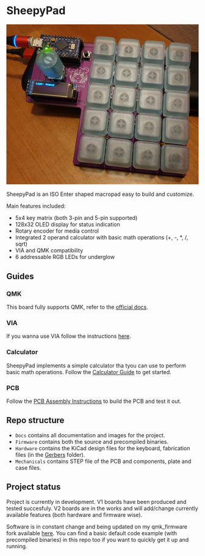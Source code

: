 # SheepyPad

![SheepyPad](https://github.com/Cipulot/SheepyPad/blob/main/Documents/imgs/front.jpg?raw=true)

SheepyPad is an ISO Enter shaped macropad easy to build and customize.

Main features included:

- 5x4 key matrix (both 3-pin and 5-pin supported)
- 128x32 OLED display for status indication
- Rotary encoder for media control
- Integrated 2 operand calculator with basic math operations (+, -, *, /, sqrt)
- VIA and QMK compatibility
- 6 addressable RGB LEDs for underglow

## Guides

### QMK

This board fully supports QMK, refer to the [official docs](https://beta.docs.qmk.fm/).

### VIA

If you wanna use VIA follow the instructions [here](https://github.com/Cipulot/SheepyPad/blob/main/Documents/via.md).

### Calculator

SheepyPad implements a simple calculator tha tyou can use to perform basic math operations. Follow the [Calculator Guide](https://github.com/Cipulot/SheepyPad/blob/main/Documents/calculator.md) to get started.

### PCB

Follow the [PCB Assembly Instructions](https://github.com/Cipulot/SheepyPad/blob/main/Documents/pcb_assembly.md) to build the PCB and test it out.

## Repo structure

- `Docs` contains all documentation and images for the project.
- `Firmware` contains both the source and precompiled binaries.
- `Hardware` contains the KiCad design files for the keyboard, fabrication files (in the [Gerbers](https://github.com/Cipulot/SheepyPad/blob/main/Hardware/Gerbers) folder).
- `Mechanicals` contains STEP file of the PCB and components, plate and case files.

## Project status

Project is currently in development. V1 boards have been produced and tested succesfuly. V2 boards are in the works and will add/change currently available features (both hardware and firmware wise).

Software is in constant change and being updated on my qmk_firmware fork available [here](https://github.com/Cipulot/qmk_firmware). You can find a basic default code example (with precompiled binaries) in this repo too if you want to quickly get it up and running.
